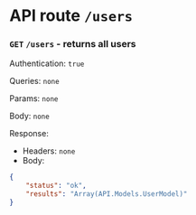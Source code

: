 # API route `/users`

### `GET` `/users` - returns all users

Authentication: `true`

Queries: `none`

Params: `none`

Body: `none`

Response: 
- Headers: `none`
- Body:
```json
{
	"status": "ok",
	"results": "Array(API.Models.UserModel)"
}
```